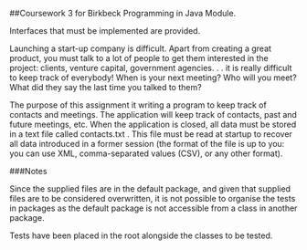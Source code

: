 ##Coursework 3 for Birkbeck Programming in Java Module.

Interfaces that must be implemented are provided.

Launching a start-up company is difficult. Apart from creating a great 
product, you must talk to a lot of people to get them interested in 
the project: clients, venture capital, government agencies. . . it is 
really difficult to keep track of everybody! When is your next 
meeting? Who will you meet? What did they say the last time you
talked to them?

The purpose of this assignment it writing a program to keep track of 
contacts and meetings. The application will keep track of contacts, 
past and future meetings, etc. When the application is closed, all 
data must be stored in a text file called contacts.txt . This file 
must be read at startup to recover all data introduced in a former 
session (the format of the file is up to you: you can use XML, 
comma-separated values (CSV), or any other format).

###Notes

Since the supplied files are in the default package, and given that 
supplied files are to be considered overwritten, it is not possible 
to organise the tests in packages as the default package is not 
accessible from a class in another package.

Tests have been placed in the root alongside the classes to be tested.
